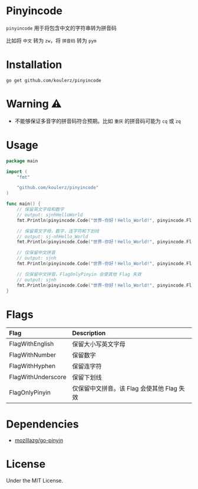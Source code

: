 # Pinyincode
`pinyincode` 用于将包含中文的字符串转为拼音码

比如将 `中文` 转为 `zw`，将 `拼音码` 转为 `pym`

# Installation
```
go get github.com/koulerz/pinyincode
```

# Warning ⚠️
- 不能够保证多音字的拼音码符合预期。比如 `重庆` 的拼音码可能为 `cq` 或 `zq`

# Usage
```go
package main

import (
	"fmt"

	"github.com/koulerz/pinyincode"
)

func main() {
	// 保留英文字母和数字
	// output: sjnhHelloWorld
	fmt.Println(pinyincode.Code("世界-你好！Hello_World!", pinyincode.FlagWithEnglish|pinyincode.FlagWithNumber))

	// 保留英文字母，数字，连字符和下划线
	// output: sj-nhHello_World
	fmt.Println(pinyincode.Code("世界-你好！Hello_World!", pinyincode.FlagWithEnglish|pinyincode.FlagWithNumber|pinyincode.FlagWithHyphen|pinyincode.FlagWithUnderscore))

	// 仅保留中文拼音
	// output: sjnh
	fmt.Println(pinyincode.Code("世界-你好！Hello_World!", pinyincode.FlagOnlyPinyin))

	// 仅保留中文拼音，FlagOnlyPinyin 会使其他 Flag 失效
	// output: sjnh
	fmt.Println(pinyincode.Code("世界-你好！Hello_World!", pinyincode.FlagOnlyPinyin|pinyincode.FlagWithEnglish|pinyincode.FlagWithNumber))
}
```

# Flags
| Flag               | Description                 |
|:-------------------|:----------------------------|
| FlagWithEnglish    | 保留大小写英文字母                   |
| FlagWithNumber     | 保留数字                        |
| FlagWithHyphen     | 保留连字符                       |
| FlagWithUnderscore | 保留下划线                       |
| FlagOnlyPinyin     | 仅保留中文拼音。该 Flag 会使其他 Flag 失效 |

# Dependencies
- [mozillazg/go-pinyin](https://github.com/mozillazg/go-pinyin)

# License
Under the MIT License.
